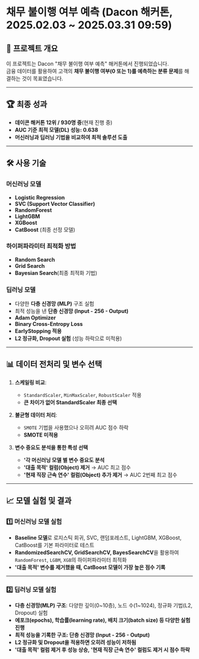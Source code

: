 # 채무 불이행 여부 예측 (Dacon 해커톤, 2025.02.03 ~ 2025.03.31 09:59)

## 📌 프로젝트 개요
이 프로젝트는 Dacon "채무 불이행 여부 예측" 해커톤에서 진행되었습니다.  
금융 데이터를 활용하여 고객의 **채무 불이행 여부(0 또는 1)를 예측하는 분류 문제**를 해결하는 것이 목표였습니다.  

---

## 🏆 최종 성과
- **데이콘 해커톤 12위 / 930명 중**(현재 진행 중)
- **AUC 기준 최적 모델(DL) 성능: 0.638**
- **머신러닝과 딥러닝 기법을 비교하여 최적 솔루션 도출**

---

## 🛠 사용 기술
### 머신러닝 모델
- **Logistic Regression**
- **SVC (Support Vector Classifier)**
- **RandomForest**
- **LightGBM**
- **XGBoost**
- **CatBoost** (최종 선정 모델)

### 하이퍼파라미터 최적화 방법
- **Random Search**
- **Grid Search**
- **Bayesian Search**(최종 최적화 기법)

### 딥러닝 모델
- 다양한 **다층 신경망 (MLP)** 구조 실험
- 최적 성능을 낸 **단층 신경망 (Input - 256 - Output)**
- **Adam Optimizer**
- **Binary Cross-Entropy Loss**
- **EarlyStopping 적용**
- **L2 정규화, Dropout 실험** (성능 하락으로 미적용)

---

## 📊 데이터 전처리 및 변수 선택
1. **스케일링 비교**:  
   - `StandardScaler`, `MinMaxScaler`, `RobustScaler` 적용  
   - **큰 차이가 없어 StandardScaler 최종 선택**  

2. **불균형 데이터 처리**:  
   - `SMOTE` 기법을 사용했으나 오히려 AUC 점수 하락  
   - **SMOTE 미적용**  

3. **변수 중요도 분석을 통한 특성 선택**
   - **'각 머신러닝 모델 별 변수 중요도 분석**
   - **'대출 목적' 컬럼(Object) 제거** → AUC 최고 점수  
   - **'현재 직장 근속 연수' 컬럼(Object) 추가 제거** → AUC 2번째 최고 점수  

---

## 📈 모델 실험 및 결과

### 1️⃣ 머신러닝 모델 실험  
- **Baseline 모델**로 로지스틱 회귀, SVC, 랜덤포레스트, LightGBM, XGBoost, CatBoost를 기본 파라미터로 테스트  
- **RandomizedSearchCV, GridSearchCV, BayesSearchCV**을 활용하여 `RandomForest`, `LGBM`, `XGB`의 하이퍼파라미터 최적화  
- **'대출 목적' 변수를 제거했을 때, CatBoost 모델이 가장 높은 점수 기록**  

---

### 2️⃣ 딥러닝 모델 실험  
- **다층 신경망(MLP) 구조**: 다양한 깊이(0~10층), 노드 수(1~1024), 정규화 기법(L2, Dropout) 실험  
- **에포크(epochs), 학습률(learning rate), 배치 크기(batch size) 등 다양한 실험 진행**  
- **최적 성능을 기록한 구조: 단층 신경망 (Input - 256 - Output)**
- **L2 정규화 및 Dropout을 적용하면 오히려 성능이 저하됨**  
- **'대출 목적' 컬럼 제거 후 성능 상승, '현재 직장 근속 연수' 컬럼도 제거 시 점수 하락**  
